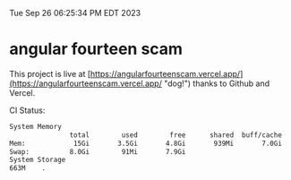 Tue Sep 26 06:25:34 PM EDT 2023

# angular fourteen scam


This project is live at [https://angularfourteenscam.vercel.app/](https://angularfourteenscam.vercel.app/ "dog!") thanks to Github and Vercel.

CI Status: 

```bash
System Memory
               total        used        free      shared  buff/cache   available
Mem:            15Gi       3.5Gi       4.8Gi       939Mi       7.0Gi        10Gi
Swap:          8.0Gi        91Mi       7.9Gi
System Storage
663M	.
```
